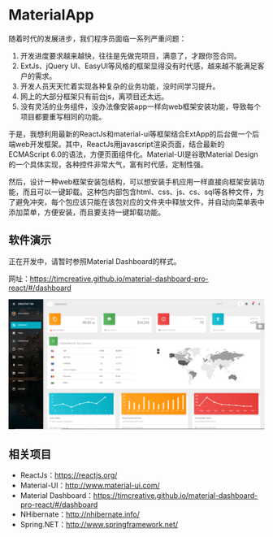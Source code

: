 # MaterialApp

随着时代的发展进步，我们程序员面临一系列严重问题：

1. 开发进度要求越来越快，往往是先做完项目，满意了，才跟你签合同。  
2. ExtJs、jQuery UI、EasyUI等风格的框架显得没有时代感，越来越不能满足客户的需求。  
3. 开发人员天天忙着实现各种复杂的业务功能，没时间学习提升。  
4. 网上的大部分框架只有前台js，离项目还太远。  
5. 没有灵活的业务组件，没办法像安装app一样向web框架安装功能，导致每个项目都要重写相同的功能。

于是，我想利用最新的ReactJs和material-ui等框架结合ExtApp的后台做一个后端web开发框架。其中，ReactJs用javascript渲染页面，结合最新的ECMAScript 6.0的语法，方便页面组件化。Material-UI是谷歌Material Design的一个具体实现，各种控件非常大气，富有时代感，定制性强。

然后，设计一种web框架安装包结构，可以想安装手机应用一样直接向框架安装功能，而且可以一键卸载。这种包内部包含html、css、js、cs、sql等各种文件，为了避免冲突，每个包应该只能在该包对应的文件夹中释放文件，并自动向菜单表中添加菜单，方便安装，而且要支持一键卸载功能。

## 软件演示

正在开发中，请暂时参照Material Dashboard的样式。

网址：https://timcreative.github.io/material-dashboard-pro-react/#/dashboard

![image](https://github.com/tengge1/MaterialApp/blob/master/image/material-dashboard.png)


## 相关项目

* ReactJs：https://reactjs.org/
* Material-UI：http://www.material-ui.com/
* Material Dashboard：https://timcreative.github.io/material-dashboard-pro-react/#/dashboard
* NHibernate：http://nhibernate.info/
* Spring.NET：http://www.springframework.net/
